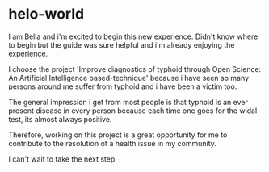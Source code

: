 # helo-world

I am Bella and i'm excited to begin this new experience. Didn't know where to begin but the guide was sure helpful and i'm already enjoying the experience. 

I choose the project 'Improve diagnostics of typhoid through Open Science: An Artificial Intelligence based-technique' because i have seen so many persons around me suffer from typhoid and i have been a victim too. 

The general impression i get from most people is that typhoid is an ever present disease in every person because each time one goes for the widal test, its almost always positive.

Therefore, working on this project is a great opportunity for me to contribute to the resolution of a health issue in my community. 

I can't wait to take the next step.

